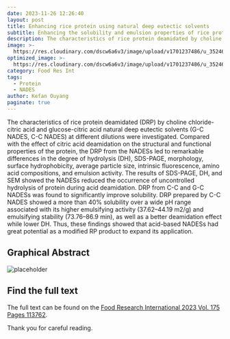 ```yaml
---
date: 2023-11-26 12:26:40
layout: post
title: Enhancing rice protein using natural deep eutectic solvents
subtitle: Enhancing the solubility and emulsion properties of rice protein by deamidation of citric acid-based natural deep eutectic solvents.
description: The characteristics of rice protein deamidated by choline chloride-citric acid and glucose-citric acid natural deep eutectic solvents were investigated.
image: >-
  https://res.cloudinary.com/dscw6a6v3/image/upload/v1701237486/u_3524627261_87446291_fm_253_fmt_auto_app_138_f_JPEG_yyyxbi.jpg
optimized_image: >-
  https://res.cloudinary.com/dscw6a6v3/image/upload/v1701237486/u_3524627261_87446291_fm_253_fmt_auto_app_138_f_JPEG_yyyxbi.jpg
category: Food Res Int
tags:
  - Protein
  - NADES
author: Kefan Ouyang
paginate: true
---
```

The characteristics of rice protein deamidated (DRP) by choline chloride-citric acid and glucose-citric acid natural deep eutectic solvents (G-C NADES, C-C NADES) at different dilutions were investigated. Compared with the effect of citric acid deamidation on the structural and functional properties of the protein, the DRP from the NADESs led to remarkable differences in the degree of hydrolysis (DH), SDS-PAGE, morphology, surface hydrophobicity, average particle size, intrinsic fluorescence, amino acid compositions, and emulsion activity. The results of SDS-PAGE, DH, and SEM showed the NADESs reduced the occurrence of uncontrolled hydrolysis of protein during acid deamidation. DRP from C-C and G-C NADESs was found to significantly improve solubility. DRP prepared by C-C NADES showed a more than 40% solubility over a wide pH range associated with its higher emulsifying activity (37.62–44.19 m2/g) and emulsifying stability (73.76–86.9 min), as well as a better deamidation effect while lower DH. Thus, these findings showed that acid-based NADESs had great potential as a modified RP product to expand its application.

## Graphical Abstract

  ![placeholder](https://res.cloudinary.com/dscw6a6v3/image/upload/v1701237379/1-s2.0-S0963996923013108-ga1_lrg_1_duczd5.jpg)
  
## Find the full text

The full text can be found on the [Food Research International 2023 Vol. 175 Pages 113762](https://doi.org/10.1016/j.foodres.2023.113762).

Thank you for careful reading.
